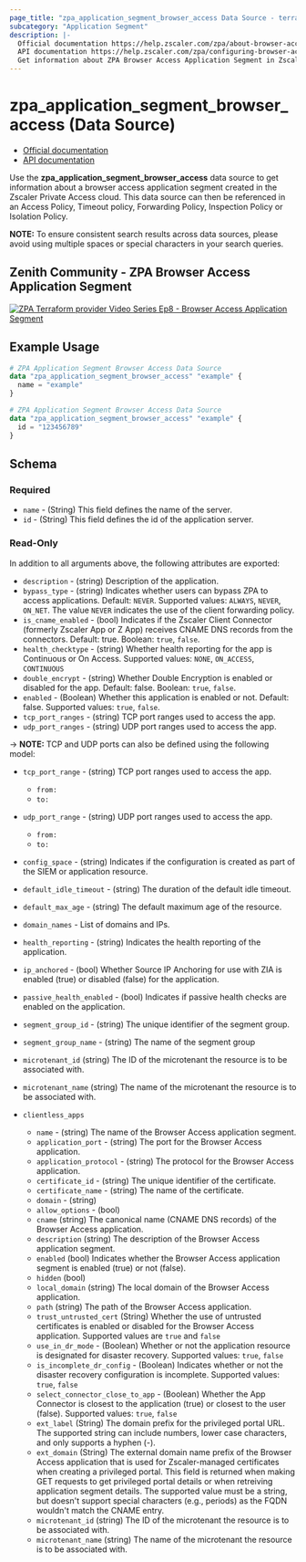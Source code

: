 ```yaml
---
page_title: "zpa_application_segment_browser_access Data Source - terraform-provider-zpa"
subcategory: "Application Segment"
description: |-
  Official documentation https://help.zscaler.com/zpa/about-browser-access
  API documentation https://help.zscaler.com/zpa/configuring-browser-access-application-segments-using-api
  Get information about ZPA Browser Access Application Segment in Zscaler Private Access cloud.
---
```


# zpa_application_segment_browser_access (Data Source)

* [Official documentation](https://help.zscaler.com/zpa/about-browser-access)
* [API documentation](https://help.zscaler.com/zpa/configuring-browser-access-application-segments-using-api)

Use the **zpa_application_segment_browser_access** data source to get information about a browser access application segment created in the Zscaler Private Access cloud. This data source can then be referenced in an Access Policy, Timeout policy, Forwarding Policy, Inspection Policy or Isolation Policy.

**NOTE:** To ensure consistent search results across data sources, please avoid using multiple spaces or special characters in your search queries.

## Zenith Community - ZPA Browser Access Application Segment

[![ZPA Terraform provider Video Series Ep8 - Browser Access Application Segment](https://raw.githubusercontent.com/zscaler/terraform-provider-zpa/master/images/zpa_browser_access_application_segments.svg)](https://community.zscaler.com/zenith/s/question/0D54u00009evlEGCAY/zpa-terraform-provider-video-series-ep8-zpa-browser-access-application-segment)

## Example Usage

```terraform
# ZPA Application Segment Browser Access Data Source
data "zpa_application_segment_browser_access" "example" {
  name = "example"
}
```

```terraform
# ZPA Application Segment Browser Access Data Source
data "zpa_application_segment_browser_access" "example" {
  id = "123456789"
}
```

## Schema

### Required

- `name` - (String) This field defines the name of the server.
- `id` - (String) This field defines the id of the application server.

### Read-Only

In addition to all arguments above, the following attributes are exported:

- `description` - (string) Description of the application.
- `bypass_type` - (string) Indicates whether users can bypass ZPA to access applications. Default: `NEVER`. Supported values: `ALWAYS`, `NEVER`, `ON_NET`. The value `NEVER` indicates the use of the client forwarding policy.
- `is_cname_enabled` - (bool) Indicates if the Zscaler Client Connector (formerly Zscaler App or Z App) receives CNAME DNS records from the connectors. Default: true. Boolean: `true`, `false`.
- `health_checktype` - (string) Whether health reporting for the app is Continuous or On Access. Supported values: `NONE`, `ON_ACCESS`, `CONTINUOUS`
- `double_encrypt` - (string) Whether Double Encryption is enabled or disabled for the app. Default: false. Boolean: `true`, `false`.
- `enabled` - (Boolean) Whether this application is enabled or not. Default: false. Supported values: `true`, `false`.
- `tcp_port_ranges` - (string) TCP port ranges used to access the app.
- `udp_port_ranges` - (string) UDP port ranges used to access the app.

-> **NOTE:**  TCP and UDP ports can also be defined using the following model:

- `tcp_port_range` - (string) TCP port ranges used to access the app.
  - `from:`
  - `to:`
- `udp_port_range` - (string) UDP port ranges used to access the app.
  - `from:`
  - `to:`

- `config_space` - (string) Indicates if the configuration is created as part of the SIEM or application resource.
- `default_idle_timeout` - (string) The duration of the default idle timeout.
- `default_max_age` - (string) The default maximum age of the resource.
- `domain_names` - List of domains and IPs.
- `health_reporting` - (string) Indicates the health reporting of the application.
- `ip_anchored` - (bool) Whether Source IP Anchoring for use with ZIA is enabled (true) or disabled (false) for the application.
- `passive_health_enabled` - (bool) Indicates if passive health checks are enabled on the application.
- `segment_group_id` - (string) The unique identifier of the segment group.
- `segment_group_name` - (string) The name of the segment group
- `microtenant_id` (string) The ID of the microtenant the resource is to be associated with.
- `microtenant_name` (string) The name of the microtenant the resource is to be associated with.

- `clientless_apps`
  - `name` - (string) The name of the Browser Access application segment.
  - `application_port` - (string) The port for the Browser Access application.
  - `application_protocol` - (string) The protocol for the Browser Access application.
  - `certificate_id` - (string) The unique identifier of the certificate.
  - `certificate_name` - (string) The name of the certificate.
  - `domain` - (string)
  - `allow_options` - (bool)
  - `cname` (string) The canonical name (CNAME DNS records) of the Browser Access application.
  - `description` (string) The description of the Browser Access application segment.
  - `enabled` (bool) Indicates whether the Browser Access application segment is enabled (true) or not (false).
  - `hidden` (bool)
  - `local_domain` (string) The local domain of the Browser Access application.
  - `path` (string) The path of the Browser Access application.
  - `trust_untrusted_cert` (String) Whether the use of untrusted certificates is enabled or disabled for the Browser Access application. Supported values are `true` and `false`
  - `use_in_dr_mode` - (Boolean) Whether or not the application resource is designated for disaster recovery. Supported values: `true`, `false`
  - `is_incomplete_dr_config` - (Boolean) Indicates whether or not the disaster recovery configuration is incomplete. Supported values: `true`, `false`
  - `select_connector_close_to_app` - (Boolean) Whether the App Connector is closest to the application (true) or closest to the user (false). Supported values: `true`, `false`
  - `ext_label` (String) The domain prefix for the privileged portal URL. The supported string can include numbers, lower case characters, and only supports a hyphen (-).
  - `ext_domain` (String) The external domain name prefix of the Browser Access application that is used for Zscaler-managed certificates when creating a privileged portal. This field is returned when making GET requests to get privileged portal details or when retreiving application segment details. The supported value must be a string, but doesn't support special characters (e.g., periods) as the FQDN wouldn't match the CNAME entry.
  - `microtenant_id` (string) The ID of the microtenant the resource is to be associated with.
  - `microtenant_name` (string) The name of the microtenant the resource is to be associated with.
